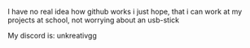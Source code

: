I have no real idea how github works
i just hope, that i can work at my projects at school, not worrying about an usb-stick

My discord is: unkreativgg

<!---
UnkreativGG/UnkreativGG is a ✨ special ✨ repository because its `README.md` (this file) appears on your GitHub profile.
You can click the Preview link to take a look at your changes.
--->
